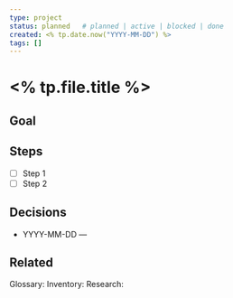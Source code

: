 ```yaml
---
type: project
status: planned   # planned | active | blocked | done
created: <% tp.date.now("YYYY-MM-DD") %>
tags: []
---
```


# <% tp.file.title %>

## Goal
<describe purpose>

## Steps
- [ ] Step 1
- [ ] Step 2

## Decisions
- YYYY-MM-DD — <decision text>

## Related
Glossary: 
Inventory: 
Research: